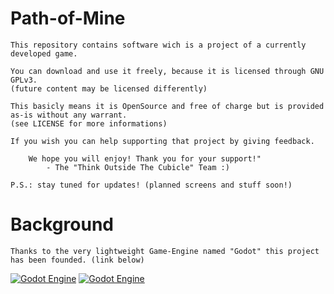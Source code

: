 # Path-of-Mine

	This repository contains software wich is a project of a currently developed game.
	
	You can download and use it freely, because it is licensed through GNU GPLv3.
	(future content may be licensed differently)
	
	This basicly means it is OpenSource and free of charge but is provided as-is without any warrant.
	(see LICENSE for more informations)
	
	If you wish you can help supporting that project by giving feedback.

		We hope you will enjoy! Thank you for your support!"
			- The "Think Outside The Cubicle" Team :)

	P.S.: stay tuned for updates! (planned screens and stuff soon!)

# Background
	Thanks to the very lightweight Game-Engine named "Godot" this project has been founded. (link below)
[![Godot Engine](https://img.shields.io/badge/GodotEngine-GithHub-blue.svg?style=plastic)](https://github.com/godotengine)
[![Godot Engine](https://img.shields.io/badge/GodotEngine-website-blue.svg?style=plastic)](http://www.godotengine.org/)
